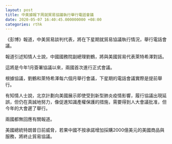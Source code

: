 ```yaml
---
layout: post
title: 中美據報下周就貿易協議執行舉行電話會議
date: 2020-05-07 16:40:45.000000000 +08:00
categories: rthk
---
```


《彭博》報道，中美貿易談判代表，將在下星期就貿易協議執行情況，舉行電話會議。

報道引述知情人士說，中國國務院副總理劉鶴，將與美國貿易代表萊特希澤對話。

這將是今年1月簽署協議以來，兩國首次進行正式會議。

根據協議，劉鶴和萊特希澤每六個月舉行會議，下星期的電話會議實際是提前舉行。

有知情人士說，北京計劃向美國展示即使受到新型肺炎疫情影響，履行協議出現延誤，但仍在真誠地努力，像促進知識產權保護的措施，需要得到人大會議批准，但今年的大會遲了舉行。

兩國都無回應有關報道。

美國總統特朗普日前威脅，若果中國不按承諾增加採購2000億美元的美國商品與服務，將終止貿易協議。
